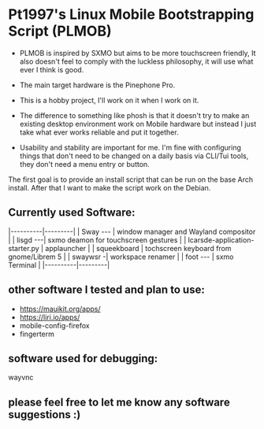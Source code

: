# Pt1997's Linux Mobile Bootstrapping Script (PLMOB)

- PLMOB is inspired by SXMO but aims to be more touchscreen friendly, It also doesn't feel to comply with the luckless philosophy, it will use what ever I think is good.

- The main target hardware is the Pinephone Pro.

- This is a hobby project, I'll work on it when I work on it.

- The difference to something like phosh is that it doesn't try to make an existing desktop environment work on Mobile hardware but instead I just take what ever works reliable and put it together.

- Usability and stability are important for me. I'm fine with configuring things that don't need to be changed on a daily basis via CLI/Tui tools, they don't need a menu entry or button.

The first goal is to provide an install script that can be run on the base Arch install. After that I want to make the script work on the Debian.

## Currently used Software:

|----------|---------|
| Sway --- | window manager and Wayland compositor |
| lisgd ---| sxmo deamon for touchscreen gestures |
| lcarsde-application-starter.py | applauncher |
| squeekboard | tochscreen keyboard from gnome/Librem 5 |
| swaywsr -| workspace renamer |
| foot --- | sxmo Terminal |
|----------|---------|

## other software I tested and plan to use:
- https://mauikit.org/apps/
- https://liri.io/apps/
- mobile-config-firefox
- fingerterm

## software used for debugging:
wayvnc

## please feel free to let me know any software suggestions :)
